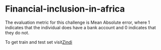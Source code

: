 # Financial-inclusion-in-africa
The evaluation metric for this challenge is Mean Absolute error, where 1 indicates that the individual does have a bank account and 0 indicates that they do not.

To get train and test set visit[Zindi](https://zindi.africa/competitions/financial-inclusion-in-africa)
